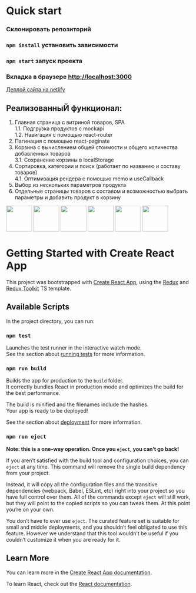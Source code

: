 # Quick start

### Склонировать репозиторий
### `npm install` установить зависимости
### `npm start` запуск проекта
### Вкладка в браузере [http://localhost:3000](http://localhost:3000)

[Деплой сайта на netlify](https://sunny-toffee-ac5dc6.netlify.app/)

## РеализованныЙ функционал:

1. Главная страница с витриной товаров, SPA<br/>
1.1. Подгрузка продуктов с mockapi<br/>
1.2. Навигация с помощью react-router
2. Пагинация с помощью react-paginate
3. Корзина с вычислением общей стоимости и общего количества добавленных товаров<br/>
3.1. Сохранение корзины в localStorage
4. Сортировка, категории и поиск (работает по названию и составу товаров)<br/>
4.1. Оптимизация рендера с помощью memo и useCallback
5. Выбор из нескольких параметров продукта
6. Отдельные страницы товаров с составом и возможностью выбрать параметры и добавить продукт в корзину

 <img src="https://cdn.jsdelivr.net/gh/devicons/devicon/icons/html5/html5-original.svg" width="70px"/>  <img src="https://cdn.jsdelivr.net/gh/devicons/devicon/icons/css3/css3-original.svg" width="70px"/>  <img src="https://cdn.jsdelivr.net/gh/devicons/devicon/icons/sass/sass-original.svg" width="70px"/> <img src="https://cdn.jsdelivr.net/gh/devicons/devicon/icons/typescript/typescript-original.svg" width="70px"/> <img src="https://cdn.jsdelivr.net/gh/devicons/devicon/icons/react/react-original.svg" width="70px"/>  <img src="https://cdn.jsdelivr.net/gh/devicons/devicon/icons/redux/redux-original.svg" width="70px"/>

# Getting Started with Create React App

This project was bootstrapped with [Create React App](https://github.com/facebook/create-react-app), using the [Redux](https://redux.js.org/) and [Redux Toolkit](https://redux-toolkit.js.org/) TS template.

## Available Scripts

In the project directory, you can run:

### `npm test`

Launches the test runner in the interactive watch mode.\
See the section about [running tests](https://facebook.github.io/create-react-app/docs/running-tests) for more information.

### `npm run build`

Builds the app for production to the `build` folder.\
It correctly bundles React in production mode and optimizes the build for the best performance.

The build is minified and the filenames include the hashes.\
Your app is ready to be deployed!

See the section about [deployment](https://facebook.github.io/create-react-app/docs/deployment) for more information.

### `npm run eject`

**Note: this is a one-way operation. Once you `eject`, you can’t go back!**

If you aren’t satisfied with the build tool and configuration choices, you can `eject` at any time. This command will remove the single build dependency from your project.

Instead, it will copy all the configuration files and the transitive dependencies (webpack, Babel, ESLint, etc) right into your project so you have full control over them. All of the commands except `eject` will still work, but they will point to the copied scripts so you can tweak them. At this point you’re on your own.

You don’t have to ever use `eject`. The curated feature set is suitable for small and middle deployments, and you shouldn’t feel obligated to use this feature. However we understand that this tool wouldn’t be useful if you couldn’t customize it when you are ready for it.

## Learn More

You can learn more in the [Create React App documentation](https://facebook.github.io/create-react-app/docs/getting-started).

To learn React, check out the [React documentation](https://reactjs.org/).
